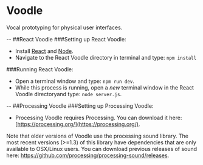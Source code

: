 # Voodle
Vocal prototyping for physical user interfaces.

--
##React Voodle
###Setting up React Voodle:

* Install [React](https://facebook.github.io/react/) and [Node](https://nodejs.org/en/).
* Navigate to the React Voodle directory in terminal and type: `npm install`

###Running React Voodle:

* Open a terminal window and type: `npm run dev`.
* While this process is running, open a *new* terminal window in the React Voodle directoryand type: `node server.js`.

--
##Processing Voodle
###Setting up Processing Voodle:

* Processing Voodle requires Processing. You can download it here: [https://processing.org/](https://processing.org/).

Note that older versions of Voodle use the processing sound library. The most recent versions (>=1.3) of this library have dependencies that are only available to OSX/Linux users. You can download previous releases of sound here: https://github.com/processing/processing-sound/releases.
